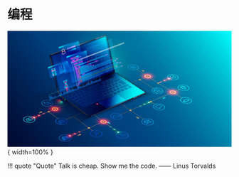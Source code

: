 # 编程

![coding](coding.jpg){ width=100% }

!!! quote "Quote"
    Talk is cheap. Show me the code. —— Linus Torvalds
